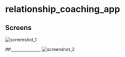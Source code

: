 # relationship_coaching_app


## Screens

![screenshot_1](https://user-images.githubusercontent.com/26245770/52537648-c586a200-2d71-11e9-9f7d-566d1f742308.png)

##_______________
![screenshot_2](https://user-images.githubusercontent.com/26245770/52537714-3a59dc00-2d72-11e9-90d2-a29791c1f178.png)



